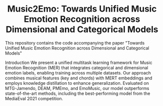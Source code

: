 <div align="center">

# Music2Emo: Towards Unified Music Emotion Recognition across Dimensional and Categorical Models

</div>

This repository contains the code accompanying the paper "Towards Unified Music Emotion Recognition across Dimensional and Categorical Models"


Introduction
We present a unified multitask learning framework for Music Emotion Recognition (MER) that integrates categorical and dimensional emotion labels, enabling training across multiple datasets. Our approach combines musical features (key and chords) with MERT embeddings and employs knowledge distillation to enhance generalization. Evaluated on MTG-Jamendo, DEAM, PMEmo, and EmoMusic, our model outperforms state-of-the-art methods, including the best-performing model from the MediaEval 2021 competition.
